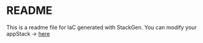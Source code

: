 # README
This is a readme file for IaC generated with StackGen.
You can modify your appStack -> [here](http://main.dev.stackgen.com/appstacks/9c82c9ee-e147-460b-a64a-09d765e9bf13)
